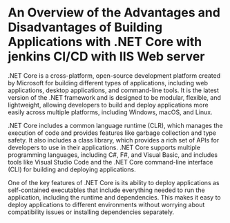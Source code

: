 # An Overview of the Advantages and Disadvantages of Building Applications with .NET Core with jenkins CI/CD with IIS Web server

.NET Core is a cross-platform, open-source development platform created by Microsoft for building different types of applications, including web applications, desktop applications, and command-line tools. It is the latest version of the .NET framework and is designed to be modular, flexible, and lightweight, allowing developers to build and deploy applications more easily across multiple platforms, including Windows, macOS, and Linux.

.NET Core includes a common language runtime (CLR), which manages the execution of code and provides features like garbage collection and type safety. It also includes a class library, which provides a rich set of APIs for developers to use in their applications. .NET Core supports multiple programming languages, including C#, F#, and Visual Basic, and includes tools like Visual Studio Code and the .NET Core command-line interface (CLI) for building and deploying applications.

One of the key features of .NET Core is its ability to deploy applications as self-contained executables that include everything needed to run the application, including the runtime and dependencies. This makes it easy to deploy applications to different environments without worrying about compatibility issues or installing dependencies separately.
